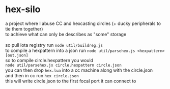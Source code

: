 # hex-silo
a project where I abuse CC and hexcasting circles (+ ducky peripherals to tie them together)<br>
to achieve what can only be describes as "some" storage<br>
<br>
so pull iota registry run `node util/buildreg.js`<br>
to compile a hexpattern into a json run `node util/parsehex.js <hexpattern> [out.json]`<br>
so to compile circle.hexpattern you would<br>
`node util/parsehex.jx circle.hexpattern circle.json`<br>
you can then drop `hex.lua` into a cc machine along with the circle.json<br>
and then in cc run `hex circle.json`<br>
this will write circle.json to the first focal port it can connect to